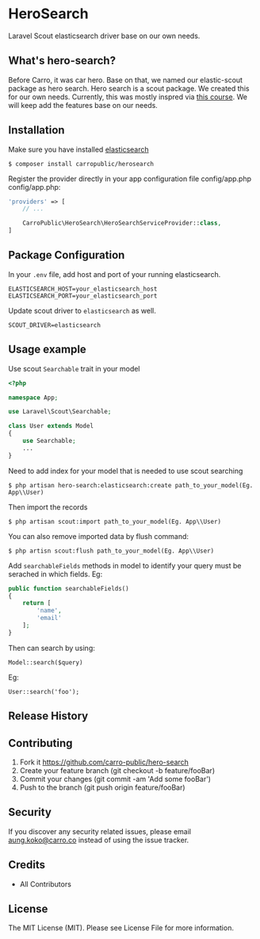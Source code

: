 # HeroSearch

Laravel Scout elasticsearch driver base on our own needs.

## What's hero-search?

Before Carro, it was car hero. Base on that, we named our elastic-scout package as hero search.
Hero search is a scout package. We created this for our own needs. Currently, this was mostly inspred via [this course](https://codecourse.com/courses/create-a-laravel-scout-elasticsearch-driver). We will keep add the features base on our needs.

## Installation

Make sure you have installed [elasticsearch](https://www.elastic.co/guide/en/elasticsearch/reference/current/getting-started-install.html)

```
$ composer install carropublic/herosearch
```

Register the provider directly in your app configuration file config/app.php config/app.php:

```php
'providers' => [
	// ...

	CarroPublic\HeroSearch\HeroSearchServiceProvider::class,
]
```

## Package Configuration

In your `.env` file, add host and port of your running elasticsearch.

```
ELASTICSEARCH_HOST=your_elasticsearch_host
ELASTICSEARCH_PORT=your_elasticsearch_port
```

Update scout driver to `elasticsearch` as well.
```
SCOUT_DRIVER=elasticsearch
```

## Usage example

Use scout `Searchable` trait in your model

```php
<?php

namespace App;

use Laravel\Scout\Searchable;

class User extends Model
{
    use Searchable;
    ...
}
```

Need to add index for your model that is needed to use scout searching
```
$ php artisan hero-search:elasticsearch:create path_to_your_model(Eg. App\\User)
```


Then import the records
```
$ php artisan scout:import path_to_your_model(Eg. App\\User)
```

You can also remove imported data by flush command:
```
$ php artisn scout:flush path_to_your_model(Eg. App\\User)
```

Add `searchableFields` methods in model to identify your query must be serached in which fields.
Eg:
```php
public function searchableFields()
{
    return [
        'name',
        'email'
    ];
}
```

Then can search by using:
```
Model::search($query)
```

Eg:
```
User::search('foo');
```

## Release History

## Contributing

 1. Fork it <https://github.com/carro-public/hero-search>
 2. Create your feature branch (git checkout -b feature/fooBar)
 3. Commit your changes (git commit -am 'Add some fooBar')
 4. Push to the branch (git push origin feature/fooBar)

## Security

If you discover any security related issues, please email aung.koko@carro.co instead of using the issue tracker.

## Credits

- All Contributors

## License

The MIT License (MIT). Please see License File for more information.